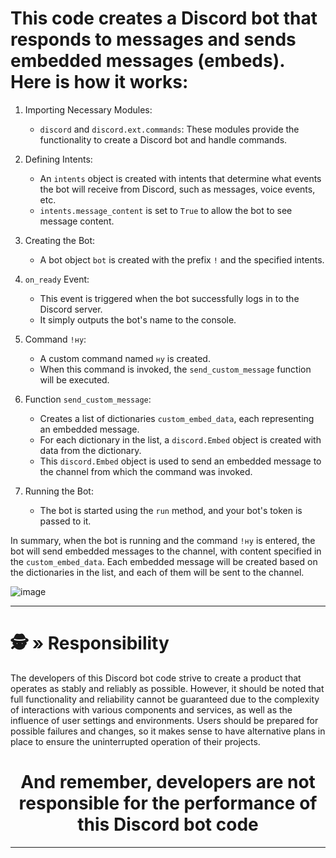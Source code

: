 # This code creates a Discord bot that responds to messages and sends embedded messages (embeds). Here is how it works:

1. Importing Necessary Modules:
   - `discord` and `discord.ext.commands`: These modules provide the functionality to create a Discord bot and handle commands.

2. Defining Intents:
   - An `intents` object is created with intents that determine what events the bot will receive from Discord, such as messages, voice events, etc.
   - `intents.message_content` is set to `True` to allow the bot to see message content.

3. Creating the Bot:
   - A bot object `bot` is created with the prefix `!` and the specified intents.

4. `on_ready` Event:
   - This event is triggered when the bot successfully logs in to the Discord server.
   - It simply outputs the bot's name to the console.

5. Command `!ну`:
   - A custom command named `ну` is created.
   - When this command is invoked, the `send_custom_message` function will be executed.

6. Function `send_custom_message`:
   - Creates a list of dictionaries `custom_embed_data`, each representing an embedded message.
   - For each dictionary in the list, a `discord.Embed` object is created with data from the dictionary.
   - This `discord.Embed` object is used to send an embedded message to the channel from which the command was invoked.

7. Running the Bot:
   - The bot is started using the `run` method, and your bot's token is passed to it.

In summary, when the bot is running and the command `!ну` is entered, the bot will send embedded messages to the channel, with content specified in the `custom_embed_data`. Each embedded message will be created based on the dictionaries in the list, and each of them will be sent to the channel.

![image](https://github.com/AndreMuhamed/Game_Room/assets/128980327/44cd0ce9-7d1c-43f8-8b10-14225a47fcd6)


---

# <a id="responsibility"></a>🕵️ » Responsibility
The developers of this Discord bot code strive to create a product that operates as stably and reliably as possible. However, it should be noted that full functionality and reliability cannot be guaranteed due to the complexity of interactions with various components and services, as well as the influence of user settings and environments. Users should be prepared for possible failures and changes, so it makes sense to have alternative plans in place to ensure the uninterrupted operation of their projects.

<h1 align="center">
And remember, developers are not responsible for the performance of this Discord bot code
</h1>

---

